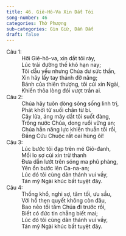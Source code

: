 ```yaml
---
title: 46. Giê-Hô-Va Xin Dắt Tôi
song-number: 46
categories: Thờ Phượng
sub-categories: Gìn Giữ, Dẫn Dắt
draft: false
---
```

<dl><dt>Câu 1:</dt><dd data-verse="1">Hỡi Giê-hô-va, xin dắt tôi rày, <br/>Lúc trải đường thế khô hạn nay; <br/>Tôi dẫu yếu nhưng Chúa dư sức thần, <br/>Xin hãy lấy tay thánh đỡ nâng; <br/>Bánh của thiên thượng, tôi cúi xin Ngài, <br/>Khiến thỏa lòng đói vượt trần ai. </dd><dt>Câu 2:</dt><dd data-verse="2">Chúa hãy tuôn dòng sông sống linh trị, <br/>Phát khởi từ suối chân từ bi. <br/>Cây lửa, áng mây dắt tôi suốt đàng, <br/>Trông nước Chúa, dong ruổi vững an; <br/>Chúa hẳn năng lực khiên thuẫn tôi rồi, <br/>Đấng Cứu Chuộc rất oai hùng ôi! </dd><dt>Câu 3:</dt><dd data-verse="3">Lúc bước tôi đạp trên mé Giô-đanh, <br/>Mối lo sợ cúi xin trừ thanh <br/>Đưa dẫn lướt trên sóng ma phũ phàng, <br/>Yên ổn bước lên Ca-na-an; <br/>Lúc đó tôi cùng dân thánh vui vầy, <br/>Tán mỹ Ngài khúc bất tuyệt đây. </dd><dt>Câu 4:</dt><dd data-verse="4">Thống khổ, nghi sợ, tăm tối, ưu sầu, <br/>Với hổ thẹn quyết không còn đâu, <br/>Bao nẻo tối tăm Chúa đi trước rồi, <br/>Biết có đức tin chẳng biết mai; <br/>Lúc đó tôi cùng dân thánh vui vầy, <br/>Tán mỹ Ngài khúc bất tuyệt đây. </dd></dl>